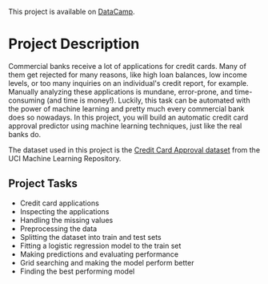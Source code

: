 This project is available on [DataCamp](https://learn.datacamp.com/projects/558). 

# **Project Description**
Commercial banks receive a lot of applications for credit cards. Many of them get rejected for many reasons, like high loan balances, low income levels, or too many inquiries on an individual's credit report, for example. Manually analyzing these applications is mundane, error-prone, and time-consuming (and time is money!). Luckily, this task can be automated with the power of machine learning and pretty much every commercial bank does so nowadays. In this project, you will build an automatic credit card approval predictor using machine learning techniques, just like the real banks do.

The dataset used in this project is the [Credit Card Approval dataset](http://archive.ics.uci.edu/ml/datasets/credit+approval) from the UCI Machine Learning Repository.

## Project Tasks

* Credit card applications
* Inspecting the applications
* Handling the missing values 
* Preprocessing the data
* Splitting the dataset into train and test sets
* Fitting a logistic regression model to the train set
* Making predictions and evaluating performance
* Grid searching and making the model perform better
* Finding the best performing model
